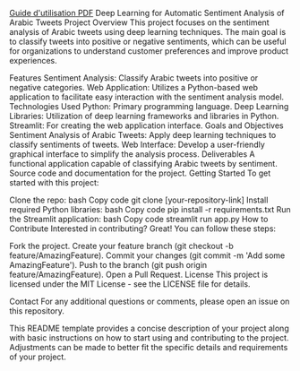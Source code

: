 [Guide d'utilisation PDF](Deep_learning_pour_l_analyse_automatique_du_sentiment_des_tweets_arabes.pdf)
Deep Learning for Automatic Sentiment Analysis of Arabic Tweets
Project Overview
This project focuses on the sentiment analysis of Arabic tweets using deep learning techniques. The main goal is to classify tweets into positive or negative sentiments, which can be useful for organizations to understand customer preferences and improve product experiences.

Features
Sentiment Analysis: Classify Arabic tweets into positive or negative categories.
Web Application: Utilizes a Python-based web application to facilitate easy interaction with the sentiment analysis model.
Technologies Used
Python: Primary programming language.
Deep Learning Libraries: Utilization of deep learning frameworks and libraries in Python.
Streamlit: For creating the web application interface.
Goals and Objectives
Sentiment Analysis of Arabic Tweets: Apply deep learning techniques to classify sentiments of tweets.
Web Interface: Develop a user-friendly graphical interface to simplify the analysis process.
Deliverables
A functional application capable of classifying Arabic tweets by sentiment.
Source code and documentation for the project.
Getting Started
To get started with this project:

Clone the repo:
bash
Copy code
git clone [your-repository-link]
Install required Python libraries:
bash
Copy code
pip install -r requirements.txt
Run the Streamlit application:
bash
Copy code
streamlit run app.py
How to Contribute
Interested in contributing? Great! You can follow these steps:

Fork the project.
Create your feature branch (git checkout -b feature/AmazingFeature).
Commit your changes (git commit -m 'Add some AmazingFeature').
Push to the branch (git push origin feature/AmazingFeature).
Open a Pull Request.
License
This project is licensed under the MIT License - see the LICENSE file for details.

Contact
For any additional questions or comments, please open an issue on this repository.

This README template provides a concise description of your project along with basic instructions on how to start using and contributing to the project. Adjustments can be made to better fit the specific details and requirements of your project.
